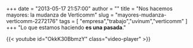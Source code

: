 +++
date = "2013-05-17 21:57:00"
author = ""
title = "Nos hacemos mayores: la mudanza de Verticomm"
slug = "mayores-mudanza-verticomm-2272176"
tags = [ "empresa","trabajo","uvinum","verticomm" ]
+++
"Lo que estamos haciendo **es una pasada**."

{{< youtube id="OkkK30BbmzY" class="video-player" >}}
